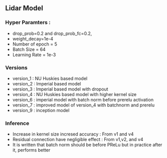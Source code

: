 ## Lidar Model
### Hyper Paramters :
*	drop_prob=0.2 and drop_prob_fc=0.2,
*	weight_decay=1e-4
*	Number of epoch = 5
*	Batch Size = 64
*	Learning Rate = 1e-3

### Versions
*	version_1 : NU Huskies based model
*	version_2 : Imperial based model
*	version_3 : Imperial based model with dropout
*	version_4 : NU Huskies based model with higher kernel size
*	version_6 : imperial model with batch norm before prerelu activation
*	version_7 : improved model of version_4 with batchnorm and prerelu
*	version_9 : inception model

### Inference
*	Increase in kernel size incresed accuracy : From v1 and v4
*	Residual connection have negligible effect : From v1,v2, and v4
*	It is written that batch norm should be before PReLu but in practice after it, performs better
